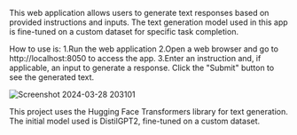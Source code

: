This web application allows users to generate text responses based on provided instructions and inputs. The text generation model used in this app is fine-tuned on a custom dataset for specific task completion.

How to use is:
1.Run the web application
2.Open a web browser and go to http://localhost:8050 to access the app.
3.Enter an instruction and, if applicable, an input to generate a response. Click the "Submit" button to see the generated text.

![Screenshot 2024-03-28 203101](https://github.com/Munthitra/Insttuction-tuning-A8/assets/141125180/aadbae54-197e-44f3-a871-7fa8d7f40e16)

This project uses the Hugging Face Transformers library for text generation.
The initial model used is DistilGPT2, fine-tuned on a custom dataset.
